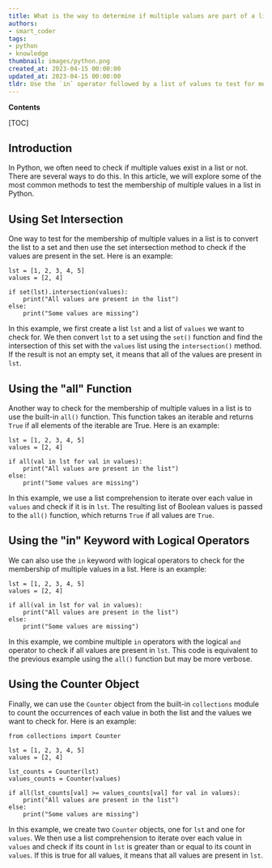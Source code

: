 ```yaml
---
title: What is the way to determine if multiple values are part of a list?
authors:
- smart_coder
tags:
- python
- knowledge
thumbnail: images/python.png
created_at: 2023-04-15 00:00:00
updated_at: 2023-04-15 00:00:00
tldr: Use the `in` operator followed by a list of values to test for membership in a given list.
---
```


**Contents**

[TOC]

## Introduction
In Python, we often need to check if multiple values exist in a list or not. There are several ways to do this. In this article, we will explore some of the most common methods to test the membership of multiple values in a list in Python.

## Using Set Intersection
One way to test for the membership of multiple values in a list is to convert the list to a set and then use the set intersection method to check if the values are present in the set. Here is an example:

```
lst = [1, 2, 3, 4, 5]
values = [2, 4]

if set(lst).intersection(values):
    print("All values are present in the list")
else:
    print("Some values are missing")
```

In this example, we first create a list `lst` and a list of `values` we want to check for. We then convert `lst` to a set using the `set()` function and find the intersection of this set with the `values` list using the `intersection()` method. If the result is not an empty set, it means that all of the values are present in `lst`.

## Using the "all" Function
Another way to check for the membership of multiple values in a list is to use the built-in `all()` function. This function takes an iterable and returns `True` if all elements of the iterable are True. Here is an example:

```
lst = [1, 2, 3, 4, 5]
values = [2, 4]

if all(val in lst for val in values):
    print("All values are present in the list")
else:
    print("Some values are missing")
```

In this example, we use a list comprehension to iterate over each value in `values` and check if it is in `lst`. The resulting list of Boolean values is passed to the `all()` function, which returns `True` if all values are `True`.

## Using the "in" Keyword with Logical Operators
We can also use the `in` keyword with logical operators to check for the membership of multiple values in a list. Here is an example:

```
lst = [1, 2, 3, 4, 5]
values = [2, 4]

if all(val in lst for val in values):
    print("All values are present in the list")
else:
    print("Some values are missing")
```

In this example, we combine multiple `in` operators with the logical `and` operator to check if all values are present in `lst`. This code is equivalent to the previous example using the `all()` function but may be more verbose.

## Using the Counter Object
Finally, we can use the `Counter` object from the built-in `collections` module to count the occurrences of each value in both the list and the values we want to check for. Here is an example:

```
from collections import Counter

lst = [1, 2, 3, 4, 5]
values = [2, 4]

lst_counts = Counter(lst)
values_counts = Counter(values)

if all(lst_counts[val] >= values_counts[val] for val in values):
    print("All values are present in the list")
else:
    print("Some values are missing")
```

In this example, we create two `Counter` objects, one for `lst` and one for `values`. We then use a list comprehension to iterate over each value in `values` and check if its count in `lst` is greater than or equal to its count in `values`. If this is true for all values, it means that all values are present in `lst`.
